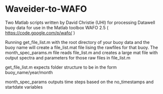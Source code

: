 # Waveider-to-WAFO
Two Matlab scripts written by David Christie (UHI) for processing Datawell buoy data for use in the Matlab toolbox WAFO 2.5 ( https://code.google.com/p/wafo/ )

Running get_file_list.m with the root directory of your buoy data and the buoy name will create a file_list.mat file lising the rawfiles for that buoy. The month_spec_params.m file reads file_list.m and creates a large mat file with output spectra and parameters for those raw files in file_list.m

get_file_list.m expects folder structure to be in the form buoy_name/year/month

month_spec_params outputs time steps based on the no_timestamps and startdate variables
